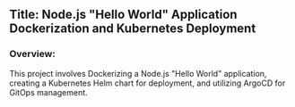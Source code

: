 ## Title: Node.js "Hello World" Application Dockerization and Kubernetes Deployment

### Overview:
This project involves Dockerizing a Node.js "Hello World" application, creating a Kubernetes Helm chart for deployment, and utilizing ArgoCD for GitOps management.